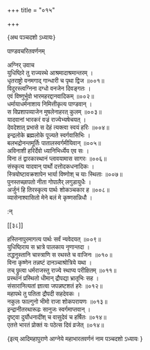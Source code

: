 +++
title = "०१५"

+++

\{अथ पञ्चदशो ऽध्यायः\}

पाण्डवचरितवर्णनम्  
    
अग्निर् उवाच  
युधिष्ठिरे तु राज्यस्थे आश्रमादाश्रमान्तरम् ।  
धृतराष्ट्रो वनमगाद् गान्धारी च पृथा द्विज   ॥००१॥  
विदुरस्त्वग्निना दग्धो वनजेन दिवङ्गतः ।  
एवं विष्णुर्भुवो भारमहरद्दानवादिकम् ॥००२॥  
धर्मायाधर्मनाशाय निमित्तीकृत्य पाण्डवान्   ।  
स विप्रशापव्याजेन मुषलेनाहरत् कुलम् ॥००३॥  
यादवानां भारकरं वज्रं राज्येभ्यषेचयत् ।  
देवदेशात् प्रभासे स देहं त्यक्त्वा स्वयं हरिः ॥००४॥  
इन्द्रलोके ब्रह्मलोके पूज्यते स्वर्गवासिभिः ।  
बलभद्रोनन्तमूर्तिः पातालस्वर्गमीयिवान् ॥००५॥  
अविनाशी हरिर्देवो ध्यानिभिर्ध्येय एव सः ।  
विना तं द्वारकास्थानं प्लावयामास सागरः   ॥००६॥  
संस्कृत्य यादवान् पार्थो दत्तोदकधनादिकः ।  
स्त्रियोष्टावक्रशापेन भार्या विष्णोश् च याः स्थिताः   ॥००७॥  
पुनस्तच्छापतो नीता गोपालैर् लगुडायुधैः ।  
अर्जुनं हि तिरस्कृत्य पार्थः शोकञ्चकार ह ॥००८॥  
व्यासेनाश्वासितो मेने बलं मे कृष्णसन्निधौ ।  
    
:न्  
    
[^१]: मौषलेनेति ख, चिह्नितपुस्तकपाठः  
    
[^२]: स्वर्गमाप्नुयादिति ख, ग, चिह्नितपुस्तकद्वयपाठः  

[[३८]]
    
हस्तिनापुरमागत्य पार्थः सर्वं न्यवेदयत् ॥००९॥  
युधिष्ठिराय स भ्रात्रे पालकाय नृणान्तदा ।  
तद्धनुस्तानि चास्त्राणि स रथस्ते च वाजिनः ॥०१०॥  
विना कृष्णेन तन्नष्टं दानञ्चाश्रोत्रिये यथा   ।  
तच् छ्रुत्वा धर्मराजस्तु राज्ये स्थाप्य परीक्षितम् ॥०११॥  
प्रस्थानं प्रस्थितो धीमान् द्रौपद्या भ्रातृभिः सह   ।  
संसारानित्यतां ज्ञात्वा जपन्नष्टशतं हरेः   ॥०१२॥  
महापथे तु पतिता द्रौपदी सहदेवकः ।  
नकुलः फाल्गुनो भीमो राजा शोकपरायणः ॥०१३॥  
इन्द्रानीतरथारूढः सानुजः स्वर्गमाप्तवान्   ।  
दृष्ट्वा दुर्योधनादींश् च वासुदेवं च हर्षितः   ॥०१४॥  
एतत्ते भारतं प्रोक्तं यः पठेत्स दिवं व्रजेत् ॥०१४॥

\{इत्य् आदिमहापुराणे आग्नेये महाभारतवर्णनं नाम पञ्चदशो ऽध्यायः  }
    